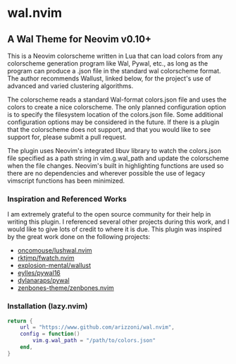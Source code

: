 # wal.nvim

## A Wal Theme for Neovim v0.10+
This is a Neovim colorscheme written in Lua that can load colors from any
colorscheme generation program like Wal, Pywal, etc., as long as the program
can produce a .json file in the standard wal colorscheme format. The author
recommends Wallust, linked below, for the project's use of advanced and varied
clustering algorithms.

The colorscheme reads a standard Wal-format colors.json file and uses the
colors to create a nice colorscheme. The only planned configuration option is
to specify the filesystem location of the colors.json file. Some additional
configuration options may be considered in the future. If there is a plugin
that the colorscheme does not support, and that you would like to see support
for, please submit a pull request.

The plugin uses Neovim's integrated libuv library to watch the colors.json file
specified as a path string in vim.g.wal_path and update the colorscheme when
the file changes. Neovim's built in highlighting functions are used so there
are no dependencies and wherever possible the use of legacy vimscript functions
has been minimized.

### Inspiration and Referenced Works
I am extremely grateful to the open source community for their help in writing
this plugin. I referenced several other projects during this work, and I would
like to give lots of credit to where it is due. This plugin was inspired by
the great work done on the following projects:

- [oncomouse/lushwal.nvim](https://github.com/oncomouse/lushwal.nvim)
- [rktjmp/fwatch.nvim](https://github.com/rktjmp/fwatch.nvim)
- [explosion-mental/wallust](https://codeberg.org/explosion-mental/wallust)
- [eylles/pywal16](https://github.com/eylles/pywal16)
- [dylanaraps/pywal](https://github.com/dylanaraps/pywal)
- [zenbones-theme/zenbones.nvim](https://github.com/zenbones-theme/zenbones.nvim)

### Installation (lazy.nvim)
```Lua
return {
	url = "https://www.github.com/arizzoni/wal.nvim",
	config = function()
		vim.g.wal_path = "/path/to/colors.json"
	end,
}
```
